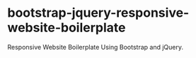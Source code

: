 # bootstrap-jquery-responsive-website-boilerplate
Responsive Website Boilerplate Using Bootstrap and jQuery.
